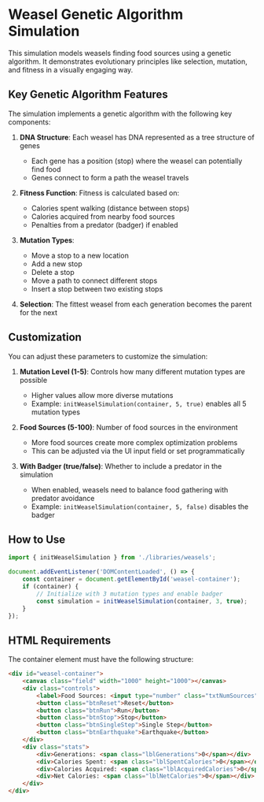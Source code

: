# Weasel Genetic Algorithm Simulation

This simulation models weasels finding food sources using a genetic algorithm. It demonstrates evolutionary principles like selection, mutation, and fitness in a visually engaging way.

## Key Genetic Algorithm Features

The simulation implements a genetic algorithm with the following key components:

1. **DNA Structure**: Each weasel has DNA represented as a tree structure of genes
    - Each gene has a position (stop) where the weasel can potentially find food
    - Genes connect to form a path the weasel travels

2. **Fitness Function**: Fitness is calculated based on:
    - Calories spent walking (distance between stops)
    - Calories acquired from nearby food sources
    - Penalties from a predator (badger) if enabled

3. **Mutation Types**:
    - Move a stop to a new location
    - Add a new stop
    - Delete a stop
    - Move a path to connect different stops
    - Insert a stop between two existing stops

4. **Selection**: The fittest weasel from each generation becomes the parent for the next

## Customization

You can adjust these parameters to customize the simulation:

1. **Mutation Level (1-5)**: Controls how many different mutation types are possible
    - Higher values allow more diverse mutations
    - Example: `initWeaselSimulation(container, 5, true)` enables all 5 mutation types

2. **Food Sources (5-100)**: Number of food sources in the environment
    - More food sources create more complex optimization problems
    - This can be adjusted via the UI input field or set programmatically

3. **With Badger (true/false)**: Whether to include a predator in the simulation
    - When enabled, weasels need to balance food gathering with predator avoidance
    - Example: `initWeaselSimulation(container, 5, false)` disables the badger

## How to Use

```typescript
import { initWeaselSimulation } from './libraries/weasels';

document.addEventListener('DOMContentLoaded', () => {
    const container = document.getElementById('weasel-container');
    if (container) {
        // Initialize with 3 mutation types and enable badger
        const simulation = initWeaselSimulation(container, 3, true);
    }
});
```

## HTML Requirements

The container element must have the following structure:

```html
<div id="weasel-container">
    <canvas class="field" width="1000" height="1000"></canvas>
    <div class="controls">
        <label>Food Sources: <input type="number" class="txtNumSources" value="15" min="5" max="100" /></label>
        <button class="btnReset">Reset</button>
        <button class="btnRun">Run</button>
        <button class="btnStop">Stop</button>
        <button class="btnSingleStep">Single Step</button>
        <button class="btnEarthquake">Earthquake</button>
    </div>
    <div class="stats">
        <div>Generations: <span class="lblGenerations">0</span></div>
        <div>Calories Spent: <span class="lblSpentCalories">0</span></div>
        <div>Calories Acquired: <span class="lblAcquiredCalories">0</span></div>
        <div>Net Calories: <span class="lblNetCalories">0</span></div>
    </div>
</div>
```